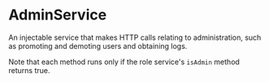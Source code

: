 # AdminService
An injectable service that makes HTTP calls relating to administration,
such as promoting and demoting users and obtaining logs.

Note that each method runs only if the role service's ``isAdmin``
method returns true.
